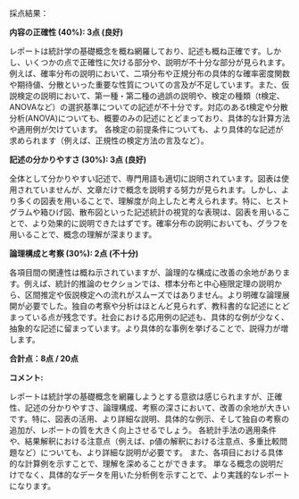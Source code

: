 採点結果：

**内容の正確性 (40%): 3点 (良好)**

レポートは統計学の基礎概念を概ね網羅しており、記述も概ね正確です。しかし、いくつかの点で正確性に欠ける部分や、説明が不十分な部分が見られます。例えば、確率分布の説明において、二項分布や正規分布の具体的な確率密度関数や期待値、分散といった重要な性質についての言及が不足しています。また、仮説検定の説明において、第一種・第二種の過誤の説明や、検定の種類（t検定、ANOVAなど）の選択基準についての記述が不十分です。対応のあるt検定や分散分析(ANOVA)についても、概要のみの記述にとどまっており、具体的な計算方法や適用例が欠けています。  各検定の前提条件についても、より具体的な記述が求められます（例えば、正規性の検定方法の言及など）。


**記述の分かりやすさ (30%): 3点 (良好)**

全体として分かりやすい記述で、専門用語も適切に説明されています。図表は使用されていませんが、文章だけで概念を説明する努力が見られます。しかし、より多くの図表を用いることで、理解度が向上したと考えられます。特に、ヒストグラムや箱ひげ図、散布図といった記述統計の視覚的な表現は、図表を用いることで、より効果的に説明できたはずです。確率分布の説明においても、グラフを用いることで、概念の理解が深まります。


**論理構成と考察 (30%): 2点 (不十分)**

各項目間の関連性は概ね示されていますが、論理的な構成に改善の余地があります。例えば、統計的推論のセクションでは、標本分布と中心極限定理の説明から、区間推定や仮説検定への流れがスムーズではありません。より明確な論理展開が必要でした。独自の考察や分析はほとんど見られず、教科書的な記述にとどまっている点が残念です。社会における応用例の記述も、具体的な例が少なく、抽象的な記述に留まっています。より具体的な事例を挙げることで、説得力が増します。


**合計点：8点 / 20点**


**コメント:**

レポートは統計学の基礎概念を網羅しようとする意欲は感じられますが、正確性、記述の分かりやすさ、論理構成、考察の深さにおいて、改善の余地が大きいです。特に、図表の活用、より詳細な説明、具体的な例示、そして独自の考察の追加が、レポートの質を大きく向上させるでしょう。  各統計手法の適用条件や、結果解釈における注意点（例えば、p値の解釈における注意点、多重比較問題など）についても、より詳細な説明が必要です。  また、各項目における具体的な計算例を示すことで、理解を深めることができます。  単なる概念の説明だけでなく、具体的なデータを用いた分析例を示すことで、より実践的なレポートになります。
